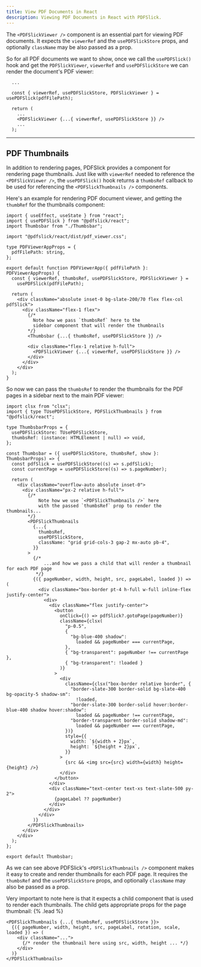 ```yaml
---
title: View PDF Documents in React
description: Viewing PDF Documents in React with PDFSlick.
---
```


The `<PDFSlickViewer />` component is an essential part for viewing PDF documents. It expects the `viewerRef` and the `usePDFSlickStore` props, and optionally `className` may be also passed as a prop.

So for all PDF documents we want to show, once we call the `usePDFSlick()` hook and get the `PDFSlickViewer`, `viewerRef` and `usePDFSlickStore` we can render the document's PDF viewer:

```tsx
  ...

  const { viewerRef, usePDFSlickStore, PDFSlickViewer } = usePDFSlick(pdfFilePath);

  return (
    ...
    <PDFSlickViewer {...{ viewerRef, usePDFSlickStore }} />
    ...
  );
```

---

## PDF Thumbnails

In addition to rendering pages, PDFSlick provides a component for rendering page thumbnails. Just like with `viewerRef` needed to reference the `<PDFSlickViewer />`, the `usePDFSlick()` hook returns a `thumbsRef` callback to be used for referencing the `<PDFSlickThumbnails />` components.

Here's an example for rendering PDF document viewer, and getting the `thumbRef` for the thumbnails component:

```tsx
import { useEffect, useState } from "react";
import { usePDFSlick } from "@pdfslick/react";
import Thumbsbar from "./Thumbsbar";

import "@pdfslick/react/dist/pdf_viewer.css";

type PDFViewerAppProps = {
  pdfFilePath: string,
};

export default function PDFViewerApp({ pdfFilePath }: PDFViewerAppProps) {
  const { viewerRef, thumbsRef, usePDFSlickStore, PDFSlickViewer } =
    usePDFSlick(pdfFilePath);

  return (
    <div className="absolute inset-0 bg-slate-200/70 flex flex-col pdfSlick">
      <div className="flex-1 flex">
        {/*
          Note how we pass `thumbsRef` here to the
          sidebar component that will render the thumbnails
        */}
        <Thumbsbar {...{ thumbsRef, usePDFSlickStore }} />

        <div className="flex-1 relative h-full">
          <PDFSlickViewer {...{ viewerRef, usePDFSlickStore }} />
        </div>
      </div>
    </div>
  );
}
```

So now we can pass the `thumbsRef` to render the thumbnails for the PDF pages in a sidebar next to the main PDF viewer:

```tsx
import clsx from "clsx";
import { type TUsePDFSlickStore, PDFSlickThumbnails } from "@pdfslick/react";

type ThumbsbarProps = {
  usePDFSlickStore: TUsePDFSlickStore,
  thumbsRef: (instance: HTMLElement | null) => void,
};

const Thumbsbar = ({ usePDFSlickStore, thumbsRef, show }: ThumbsbarProps) => {
  const pdfSlick = usePDFSlickStore((s) => s.pdfSlick);
  const currentPage = usePDFSlickStore((s) => s.pageNumber);

  return (
    <div className="overflow-auto absolute inset-0">
      <div className="px-2 relative h-full">
        {/*
            Note how we use `<PDFSlickThumbnails />` here
            with the passed `thumbsRef` prop to render the thumbnails...
        */}
        <PDFSlickThumbnails
          {...{
            thumbsRef,
            usePDFSlickStore,
            className: "grid grid-cols-3 gap-2 mx-auto pb-4",
          }}
        >
          {/*
              ...and how we pass a child that will render a thumbnail for each PDF page
           */}
          {({ pageNumber, width, height, src, pageLabel, loaded }) => (
            <div className="box-border pt-4 h-full w-full inline-flex justify-center">
              <div>
                <div className="flex justify-center">
                  <button
                    onClick={() => pdfSlick?.gotoPage(pageNumber)}
                    className={clsx(
                      "p-0.5",
                      {
                        "bg-blue-400 shadow":
                          loaded && pageNumber === currentPage,
                      },
                      { "bg-transparent": pageNumber !== currentPage },
                      { "bg-transparent": !loaded }
                    )}
                  >
                    <div
                      className={clsx("box-border relative border", {
                        "border-slate-300 border-solid bg-slate-400 bg-opacity-5 shadow-sm":
                          !loaded,
                        "border-slate-300 border-solid hover:border-blue-400 shadow hover:shadow":
                          loaded && pageNumber !== currentPage,
                        "border-transparent border-solid shadow-md":
                          loaded && pageNumber === currentPage,
                      })}
                      style={{
                        width: `${width + 2}px`,
                        height: `${height + 2}px`,
                      }}
                    >
                      {src && <img src={src} width={width} height={height} />}
                    </div>
                  </button>
                </div>
                <div className="text-center text-xs text-slate-500 py-2">
                  {pageLabel ?? pageNumber}
                </div>
              </div>
            </div>
          )}
        </PDFSlickThumbnails>
      </div>
    </div>
  );
};

export default Thumbsbar;
```

As we can see above PDFSlick's `<PDFSlickThumbnails />` component makes it easy to create and render thumbnails for each PDF page. It requires the `thumbsRef` and the `usePDFSlickStore` props, and optionally `className` may also be passed as a prop.

Very important to note here is that it expects a child component that is used to render each thumbnails. The child gets appropriate props for the page thumbnail: {% .lead %}

```tsx
<PDFSlickThumbnails {...{ thumbsRef, usePDFSlickStore }}>
  {({ pageNumber, width, height, src, pageLabel, rotation, scale, loaded }) => (
    <div className="...">
      {/* render the thumbnail here using src, width, height ... */}
    </div>
  )}
</PDFSlickThumbnails>
```
